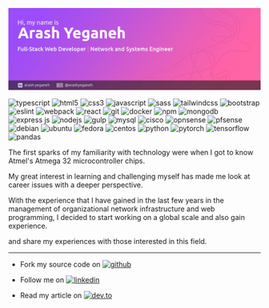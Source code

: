 ![arash-yeganeh](img/header.jpg)

<p>
<img alt="typescript" src="https://img.shields.io/badge/-TypeScript-007ACC?style=flat-square&logo=typescript&logoColor=white"/>
<img alt="html5" src="https://img.shields.io/badge/-HTML5-E34F26?style=flat-square&logo=html5&logoColor=white"/>
<img alt="css3" src="https://img.shields.io/badge/-CSS3-F59E0B?style=flat-square&logo=css3&logoColor=white"/>
<img alt="javascript" src="https://img.shields.io/badge/-JavaScript-4CC61E?style=flat-square&logo=javascript&logoColor=white"/>
<img alt="sass" src="https://img.shields.io/badge/-Sass-C55F92?style=flat-square&logo=SASS&logoColor=white"/>
<img alt="tailwindcss" src="https://img.shields.io/badge/-TailwindCSS-41A2AD?style=flat-square&logo=tailwindcss&logoColor=white"/>
<img alt="bootstrap" src="https://img.shields.io/badge/-Bootstrap-8311F6?style=flat-square&logo=bootstrap&logoColor=white"/>
<img alt="eslint" src="https://img.shields.io/badge/-ESlint-4930BD?style=flat-square&logo=eslint&logoColor=white"/>
<img alt="webpack" src="https://img.shields.io/badge/-Webpack-8DD6F9?style=flat-square&logo=webpack&logoColor=white"/>
<img alt="react" src="https://img.shields.io/badge/-React-45b8d8?style=flat-square&logo=react&logoColor=white"/>
<img alt="git" src="https://img.shields.io/badge/-Git-F05032?style=flat-square&logo=git&logoColor=white"/>
<img alt="docker" src="https://img.shields.io/badge/-Docker-46a2f1?style=flat-square&logo=docker&logoColor=white"/>
<img alt="npm" src="https://img.shields.io/badge/-NPM-CB3837?style=flat-square&logo=npm&logoColor=white"/>
<img alt="mongodb" src="https://img.shields.io/badge/-MongoDB-13aa52?style=flat-square&logo=mongodb&logoColor=white"/>
<img alt="express js" src="https://img.shields.io/badge/-Express%20JS-F7F7F7?style=flat-square&logo=express&logoColor=4A4A4A"/>
<img alt="nodejs" src="https://img.shields.io/badge/-Nodejs-43853d?style=flat-square&logo=Node.js&logoColor=white"/>
<img alt="gulp" src="https://img.shields.io/badge/-Gulp-E0453D?style=flat-square&logo=gulp&logoColor=white"/>
<img alt="mysql" src="https://img.shields.io/badge/-MySQL-0fa1db?style=flat-square&logo=mysql&logoColor=white"/>
<img alt="cisco" src="https://img.shields.io/badge/-CISCO-2a9fc9?style=flat-square&logo=cisco&logoColor=white"/>
<img alt="opnsense" src="https://img.shields.io/badge/-OPNSense-E9892A?style=flat-square&logo=opnsense&logoColor=white"/>
<img alt="pfsense" src="https://img.shields.io/badge/-PFSense-F7F7F7?style=flat-square&logo=pfsense&logoColor=black"/>
<img alt="debian" src="https://img.shields.io/badge/-Debian-A3002F?style=flat-square&logo=debian&logoColor=white"/>
<img alt="ubuntu" src="https://img.shields.io/badge/-Ubuntu-DD4814?style=flat-square&logo=ubuntu&logoColor=white"/>
<img alt="fedora" src="https://img.shields.io/badge/-Fedora-35679E?style=flat-square&logo=fedora&logoColor=white"/>
<img alt="centos" src="https://img.shields.io/badge/-CentOs-8E2175?style=flat-square&logo=centos&logoColor=white"/>
<img alt="python" src="https://img.shields.io/badge/-Python-F6CC34?style=flat-square&logo=python&logoColor=blue"/>
<img alt="pytorch" src="https://img.shields.io/badge/-PyTorch-ffded8?style=flat-square&logo=pytorch&logoColor=E74A2B"/>
<img alt="tensorflow" src="https://img.shields.io/badge/-TensorFlow-ffdbb5?style=flat-square&logo=tensorflow&logoColor=F78100"/>
<img alt="pandas" src="https://img.shields.io/badge/-Pandas-fcdeef?style=flat-square&logo=pandas&logoColor=E00484"/>
</p>

The first sparks of my familiarity with technology were when I got to know Atmel's Atmega 32 microcontroller chips. 

My great interest in learning and challenging myself has made me look at career issues with a deeper perspective.

 With the experience that I have gained in the last few years in the management of organizational network infrastructure and web programming, I decided to start working on a global scale and also  gain experience.

and share my experiences with those interested in this field.



---

<ul>
	<li>
		<p>
			Fork my source code on 
			<a href="https://github.com/arashyeganeh?tab=repositories">
				<img alt="github" src="https://img.shields.io/badge/-GitHub-ea09c1?style=flat-square&logo=github&logoColor=white"/>
			</a>
		</p>
	</li>
	<li>
		<p>
			Follow me on
			<a href="https://www.linkedin.com/in/arash-yeganeh/">
				<img alt="linkedin" src="https://img.shields.io/badge/-Linkedin-0077B5?style=flat-square&logo=linkedin&logoColor=white"/>
			</a>
		</p>
	</li>
	<li>
		<p>
			Read my article on
			<a href="https://dev.to/arashyeganeh">
				<img alt="dev.to" src="https://img.shields.io/badge/-Dev.to-000?style=flat-square&logo=dev.to&logoColor=white"/>
			</a>
		</p>
	</li>
</ul>

